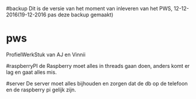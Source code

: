 #backup
Dit is de versie van het moment van inleveren van het PWS, 12-12-2016(19-12-2016 pas deze backup gemaakt)
# pws
ProfielWerkStuk van AJ en Vinnii


#raspberryPI
de Raspberry moet alles in threads gaan doen, anders komt er lag en gaat alles mis.

#server
De server moet alles bijhouden en zorgen dat de db op de telefoon en de raspberry pi gelijk zijn.
